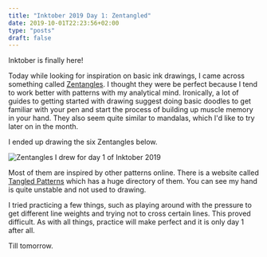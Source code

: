 ```yaml
---
title: "Inktober 2019 Day 1: Zentangled"
date: 2019-10-01T22:23:56+02:00
type: "posts"
draft: false
---
```


Inktober is finally here!

Today while looking for inspiration on basic ink drawings, I came across something called [Zentangles](https://zentangle.com/).
I thought they were be perfect because I tend to work better with patterns with my analytical mind.
Ironically, a lot of guides to getting started with drawing suggest doing basic doodles to get familiar with your pen and start the process of building up muscle memory in your hand.
They also seem quite similar to mandalas, which I'd like to try later on in the month.

I ended up drawing the six Zentangles below.

![Zentangles I drew for day 1 of Inktober 2019](/images/inktober/day1.jpg "Zentangles I drew for day 1 of Inktober 2019")

Most of them are inspired by other patterns online.
There is a website called [Tangled Patterns](http://tanglepatterns.com/) which has a huge directory of them.
You can see my hand is quite unstable and not used to drawing.

I tried practicing a few things, such as playing around with the pressure to get different line weights and trying not to cross certain lines.
This proved difficult. As with all things, practice will make perfect and it is only day 1 after all.

Till tomorrow.
